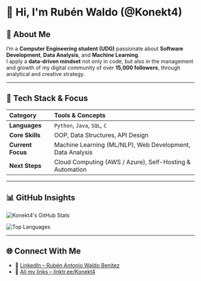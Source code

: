 # 👋 Hi, I'm Rubén Waldo (@Konekt4)

## 🧠 About Me

I’m a **Computer Engineering student (UDG)** passionate about **Software Development**, **Data Analysis**, and **Machine Learning**.  
I apply a **data-driven mindset** not only in code, but also in the management and growth of my digital community of over **15,000 followers**, through analytical and creative strategy.

---

## 🧰 Tech Stack & Focus

| Category | Tools & Concepts |
| :-- | :-- |
| **Languages** | `Python`, `Java`, `SQL`, `C` |
| **Core Skills** | OOP, Data Structures, API Design |
| **Current Focus** | Machine Learning (ML/NLP), Web Development, Data Analysis |
| **Next Steps** | Cloud Computing (AWS / Azure), Self-Hosting & Automation |

---

## 📊 GitHub Insights

![Konekt4's GitHub Stats](https://github-readme-stats.vercel.app/api?username=Konekt4&show_icons=true&theme=vue)

![Top Languages](https://github-readme-stats.vercel.app/api/top-langs/?username=Konekt4&layout=compact&theme=vue)

---

## 🌐 Connect With Me

- 💼 [LinkedIn – Rubén Antonio Waldo Benítez](https://www.linkedin.com/in/rubén-antonio-waldo-benítez-774826288)  
- 🔗 [All my links – linktr.ee/Konekt4](https://linktr.ee/Konekt4)
